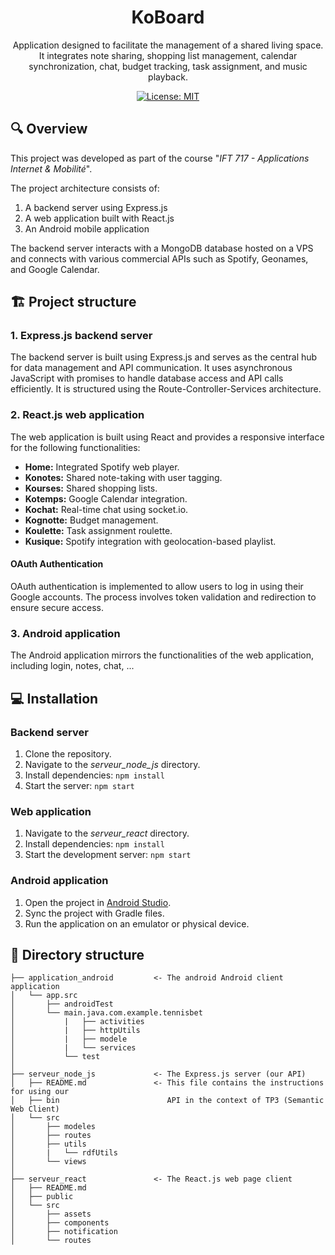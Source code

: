 <h1 align="center">
  KoBoard
</h1>

<p align="center">
 Application designed to facilitate the management of a shared living space.
 It integrates note sharing, shopping list management, calendar synchronization, chat, budget tracking, task assignment, and music playback.
</p>

<div align="center">
 
  [![License: MIT](https://img.shields.io/badge/License-MIT-yellow.svg)](https://opensource.org/licenses/MIT)
</div>


## 🔍 Overview

This project was developed as part of the course "<i>IFT 717 - Applications Internet & Mobilité</i>".

The project architecture consists of:

1. A backend server using Express.js
2. A web application built with React.js
3. An Android mobile application

The backend server interacts with a MongoDB database hosted on a VPS and connects with various commercial APIs such as Spotify, Geonames, and Google Calendar.


## 🏗️ Project structure

### 1. Express.js backend server

The backend server is built using Express.js and serves as the central hub for data management and API communication.
It uses asynchronous JavaScript with promises to handle database access and API calls efficiently.
It is structured using the Route-Controller-Services architecture.


### 2. React.js web application

The web application is built using React and provides a responsive interface for the following functionalities:

- <b>Home:</b> Integrated Spotify web player.
- <b>Konotes:</b> Shared note-taking with user tagging.
- <b>Kourses:</b> Shared shopping lists.
- <b>Kotemps:</b> Google Calendar integration.
- <b>Kochat:</b> Real-time chat using socket.io.
- <b>Kognotte:</b> Budget management.
- <b>Koulette:</b> Task assignment roulette.
- <b>Kusique:</b> Spotify integration with geolocation-based playlist.

#### OAuth Authentication

OAuth authentication is implemented to allow users to log in using their Google accounts. The process involves token validation and redirection to ensure secure access.


### 3. Android application

The Android application mirrors the functionalities of the web application, including login, notes, chat, ...


## 💻 Installation 

### Backend server

1. Clone the repository.
2. Navigate to the <i>serveur_node_js</i> directory.
3. Install dependencies: `npm install`
4. Start the server: `npm start`

### Web application

1. Navigate to the <i>serveur_react</i> directory.
2. Install dependencies: `npm install`
3. Start the development server: `npm start`

### Android application

1. Open the project in [Android Studio](https://developer.android.com/studio).
2. Sync the project with Gradle files.
3. Run the application on an emulator or physical device.


## 📂 Directory structure

    ├── application_android         <- The android Android client application
    │   └── app.src
    │       ├── androidTest
    │       └── main.java.com.example.tennisbet
    │           |   ├── activities
    │           |   ├── httpUtils
    │           |   ├── modele
    │           |   └── services
    │           └── test
    │
    ├── serveur_node_js             <- The Express.js server (our API)
    │   ├── README.md               <- This file contains the instructions for using our
    │   ├── bin                        API in the context of TP3 (Semantic Web Client)
    │   └── src
    │       ├── modeles
    │       ├── routes
    │       ├── utils
    │       |   └── rdfUtils
    │       └── views
    │
    ├── serveur_react               <- The React.js web page client
    │   ├── README.md
    │   ├── public
    │   └── src
    │       ├── assets
    │       ├── components
    │       ├── notification
    │       └── routes
